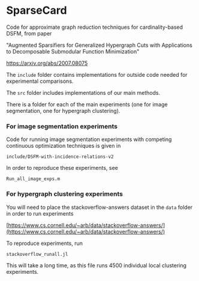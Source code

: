 # SparseCard

Code for approximate graph reduction techniques for cardinality-based DSFM, from paper 

"Augmented Sparsifiers for Generalized Hypergraph Cuts with Applications to Decomposable Submodular Function Minimization"

https://arxiv.org/abs/2007.08075

The `include` folder contains implementations for outside code needed for experimental comparisons.

The `src` folder includes implementations of our main methods.

There is a folder for each of the main experiments (one for image segmentation, one for hypergraph clustering).

### For image segmentation experiments

Code for running image segmentation experiments with competing continuous optimization techniques is given in 

`include/DSFM-with-incidence-relations-v2`

In order to reproduce these experiments, see 

`Run_all_image_exps.m`

### For hypergraph clustering experiments

You will need to place the stackoverflow-answers dataset in the `data` folder in order to run experiments

[https://www.cs.cornell.edu/~arb/data/stackoverflow-answers/](https://www.cs.cornell.edu/~arb/data/stackoverflow-answers/)

To reproduce experiments, run

`stackoverflow_runall.jl`

This will take a long time, as this file runs 4500 individual local clustering experiments.
